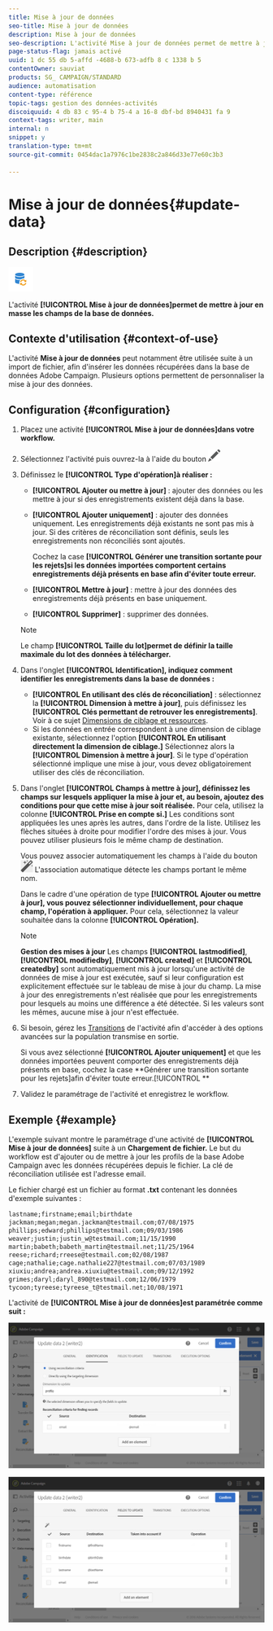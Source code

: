 ```yaml
---
title: Mise à jour de données
seo-title: Mise à jour de données
description: Mise à jour de données
seo-description: L'activité Mise à jour de données permet de mettre à jour en masse les champs de la base de données.
page-status-flag: jamais activé
uuid: 1 dc 55 db 5-affd -4688-b 673-adfb 8 c 1338 b 5
contentOwner: sauviat
products: SG_ CAMPAIGN/STANDARD
audience: automatisation
content-type: référence
topic-tags: gestion des données-activités
discoiquuid: 4 db 83 c 95-4 b 75-4 a 16-8 dbf-bd 8940431 fa 9
context-tags: writer, main
internal: n
snippet: y
translation-type: tm+mt
source-git-commit: 0454dac1a7976c1be2838c2a846d33e77e60c3b3

---
```



# Mise à jour de données{#update-data}

## Description {#description}

![](assets/data_update.png)

L'activité **[!UICONTROL Mise à jour de données]permet de mettre à jour en masse les champs de la base de données.**

## Contexte d'utilisation {#context-of-use}

L'activité **Mise à jour de données** peut notamment être utilisée suite à un import de fichier, afin d'insérer les données récupérées dans la base de données Adobe Campaign. Plusieurs options permettent de personnaliser la mise à jour des données.

## Configuration {#configuration}

1. Placez une activité **[!UICONTROL Mise à jour de données]dans votre workflow.**
1. Sélectionnez l'activité puis ouvrez-la à l'aide du bouton ![, disponible dans les actions rapides qui s'affichent.](assets/edit_darkgrey-24px.png)
1. Définissez le **[!UICONTROL Type d'opération]à réaliser :**

   * **[!UICONTROL Ajouter ou mettre à jour]** : ajouter des données ou les mettre à jour si des enregistrements existent déjà dans la base.
   * **[!UICONTROL Ajouter uniquement]** : ajouter des données uniquement. Les enregistrements déjà existants ne sont pas mis à jour. Si des critères de réconciliation sont définis, seuls les enregistrements non réconciliés sont ajoutés.

      Cochez la case **[!UICONTROL Générer une transition sortante pour les rejets]si les données importées comportent certains enregistrements déjà présents en base afin d'éviter toute erreur.**

   * **[!UICONTROL Mettre à jour]** : mettre à jour des données des enregistrements déjà présents en base uniquement.
   * **[!UICONTROL Supprimer]** : supprimer des données.
   >[!NOTE]
   >
   >Le champ **[!UICONTROL Taille du lot]permet de définir la taille maximale du lot des données à télécharger.**

1. Dans l'onglet **[!UICONTROL Identification], indiquez comment identifier les enregistrements dans la base de données :**

   * **[!UICONTROL En utilisant des clés de réconciliation]** : sélectionnez la **[!UICONTROL Dimension à mettre à jour]**, puis définissez les **[!UICONTROL Clés permettant de retrouver les enregistrements]**. Voir à ce sujet [Dimensions de ciblage et ressources](../../automating/using/query.md#targeting-dimensions-and-resources).
   * Si les données en entrée correspondent à une dimension de ciblage existante, sélectionnez l'option **[!UICONTROL En utilisant directement la dimension de ciblage.]** Sélectionnez alors la **[!UICONTROL Dimension à mettre à jour]**.
   Si le type d'opération sélectionné implique une mise à jour, vous devez obligatoirement utiliser des clés de réconciliation.

1. Dans l'onglet **[!UICONTROL Champs à mettre à jour], définissez les champs sur lesquels appliquer la mise à jour et, au besoin, ajoutez des conditions pour que cette mise à jour soit réalisée.** Pour cela, utilisez la colonne **[!UICONTROL Prise en compte si.]** Les conditions sont appliquées les unes après les autres, dans l'ordre de la liste. Utilisez les flèches situées à droite pour modifier l'ordre des mises à jour. Vous pouvez utiliser plusieurs fois le même champ de destination.

   Vous pouvez associer automatiquement les champs à l'aide du bouton ![.](assets/wkf_magic_wand-24px.png) L'association automatique détecte les champs portant le même nom.

   Dans le cadre d'une opération de type **[!UICONTROL Ajouter ou mettre à jour], vous pouvez sélectionner individuellement, pour chaque champ, l'opération à appliquer.** Pour cela, sélectionnez la valeur souhaitée dans la colonne **[!UICONTROL Opération].**

   >[!NOTE]
   >
   >**Gestion des mises à jour** Les champs **[!UICONTROL lastmodified]**, **[!UICONTROL modifiedby]**, **[!UICONTROL created]** et **[!UICONTROL createdby]** sont automatiquement mis à jour lorsqu'une activité de données de mise à jour est exécutée, sauf si leur configuration est explicitement effectuée sur le tableau de mise à jour du champ. La mise à jour des enregistrements n'est réalisée que pour les enregistrements pour lesquels au moins une différence a été détectée. Si les valeurs sont les mêmes, aucune mise à jour n'est effectuée.

1. Si besoin, gérez les [Transitions](../../automating/using/executing-a-workflow.md#managing-an-activity-s-outbound-transitions) de l'activité afin d'accéder à des options avancées sur la population transmise en sortie.

   Si vous avez sélectionné **[!UICONTROL Ajouter uniquement]** et que les données importées peuvent comporter des enregistrements déjà présents en base, cochez la case **Générer une transition sortante pour les rejets]afin d'éviter toute erreur.[!UICONTROL **

1. Validez le paramétrage de l'activité et enregistrez le workflow.

## Exemple {#example}

L'exemple suivant montre le paramétrage d'une activité de **[!UICONTROL Mise à jour de données]** suite à un **Chargement de fichier.** Le but du workflow est d'ajouter ou de mettre à jour les profils de la base Adobe Campaign avec les données récupérées depuis le fichier. La clé de réconciliation utilisée est l'adresse email.

Le fichier chargé est un fichier au format **.txt** contenant les données d'exemple suivantes :

```
lastname;firstname;email;birthdate
jackman;megan;megan.jackman@testmail.com;07/08/1975
phillips;edward;phillips@testmail.com;09/03/1986
weaver;justin;justin_w@testmail.com;11/15/1990
martin;babeth;babeth_martin@testmail.net;11/25/1964
reese;richard;rreese@testmail.com;02/08/1987
cage;nathalie;cage.nathalie227@testmail.com;07/03/1989
xiuxiu;andrea;andrea.xiuxiu@testmail.com;09/12/1992
grimes;daryl;daryl_890@testmail.com;12/06/1979
tycoon;tyreese;tyreese_t@testmail.net;10/08/1971
```

L'activité de **[!UICONTROL Mise à jour de données]est paramétrée comme suit :**

![](assets/deduplication_example2_writer1.png)

![](assets/deduplication_example2_writer2.png)

